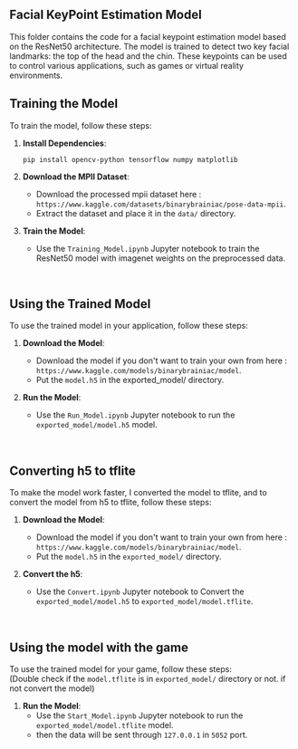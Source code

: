 ## Facial KeyPoint Estimation Model

This folder contains the code for a facial keypoint estimation model based on the ResNet50 architecture. The model is trained to detect two key facial landmarks: the top of the head and the chin. These keypoints can be used to control various applications, such as games or virtual reality environments.

## Training the Model

To train the model, follow these steps:

1. **Install Dependencies**:
   <br />
   ```
   pip install opencv-python tensorflow numpy matplotlib
   ```

2. **Download the MPII Dataset**:
   <br />
   * Download the processed mpii dataset here : `https://www.kaggle.com/datasets/binarybrainiac/pose-data-mpii`.
   * Extract the dataset and place it in the `data/` directory.

3. **Train the Model**:
   <br />
   * Use the `Training_Model.ipynb` Jupyter notebook to train the ResNet50 model with imagenet weights on the
     preprocessed data.

<br/>

## Using the Trained Model

To use the trained model in your application, follow these steps:

1. **Download the Model**:
   <br />
   * Download the model if you don't want to train your own from here : `https://www.kaggle.com/models/binarybrainiac/model`.
   * Put the `model.h5` in the exported_model/ directory.

2. **Run the Model**:
   <br />
   * Use the `Run_Model.ipynb` Jupyter notebook to run the `exported_model/model.h5` model.
     

<br/>

## Converting h5 to tflite

To make the model work faster, I converted the model to tflite, and to convert the model from h5 to tflite, follow these steps:

1. **Download the Model**:
   <br />
   * Download the model if you don't want to train your own from here : `https://www.kaggle.com/models/binarybrainiac/model`.
   * Put the `model.h5` in the `exported_model/` directory.

2. **Convert the h5**:
   <br />
   * Use the `Convert.ipynb` Jupyter notebook to Convert the `exported_model/model.h5` to `exported_model/model.tflite`.


<br/>

## Using the model with the game

To use the trained model for your game, follow these steps:<br/>
(Double check if the `model.tflite` is in `exported_model/` directory or not. if not convert the model)

1. **Run the Model**:
   <br />
   * Use the `Start_Model.ipynb` Jupyter notebook to run the `exported_model/model.tflite` model.
   * then the data will be sent through `127.0.0.1` in `5052` port.



